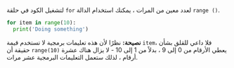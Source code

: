 لتشغيل الكود في حلقة `for` لعدد معين من المرات ، يمكنك استخدام الدالة `range ()`.

```python
for item in range(10):
  print('Doing something')
```

**نصيحة:** نظرًا لأن هذه تعليمات برمجية لا تستخدم قيمة `item`، فلا داعي للقلق بشأن حقيقة أن `range(10)` يعطي الأرقام من 0 إلى 9 ، بدلاً من 1 إلى 10 - لا يزال هناك عشرة أرقام ، لذلك ستعمل التعليمات البرمجية عشر مرات.